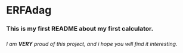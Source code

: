 # ERFAdag

### This is my first README about my first calculator.<h3/>
###### I am **VERY** proud of this project, and i hope you will find it interesting.

